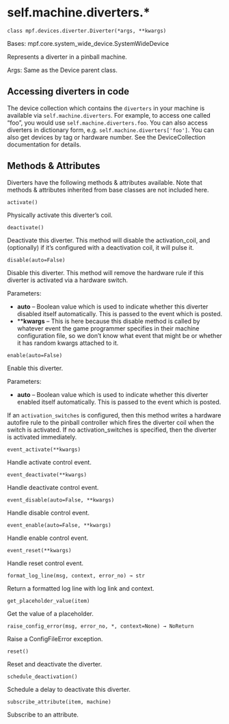 
# self.machine.diverters.*

`class mpf.devices.diverter.Diverter(*args, **kwargs)`

Bases: mpf.core.system_wide_device.SystemWideDevice

Represents a diverter in a pinball machine.

Args: Same as the Device parent class.

## Accessing diverters in code

The device collection which contains the `diverters` in your machine is available via `self.machine.diverters`. For example, to access one called “foo”, you would use `self.machine.diverters.foo`. You can also access diverters in dictionary form, e.g. `self.machine.diverters['foo']`. You can also get devices by tag or hardware number. See the DeviceCollection documentation for details.

## Methods & Attributes

Diverters have the following methods & attributes available. Note that methods & attributes inherited from base classes are not included here.

`activate()`

Physically activate this diverter’s coil.

`deactivate()`

Deactivate this diverter.  This method will disable the activation_coil, and (optionally) if it’s configured with a deactivation coil, it will pulse it.

`disable(auto=False)`

Disable this diverter. This method will remove the hardware rule if this diverter is activated via a hardware switch.

Parameters:

* **auto** – Boolean value which is used to indicate whether this diverter disabled itself automatically. This is passed to the event which is posted.
* ****kwargs** – This is here because this disable method is called by whatever event the game programmer specifies in their machine configuration file, so we don’t know what event that might be or whether it has random kwargs attached to it.

`enable(auto=False)`

Enable this diverter.

Parameters:

* **auto** – Boolean value which is used to indicate whether this diverter enabled itself automatically. This is passed to the event which is posted.

If an `activation_switches` is configured, then this method writes a hardware autofire rule to the pinball controller which fires the diverter coil when the switch is activated. If no activation_switches is specified, then the diverter is activated immediately.

`event_activate(**kwargs)`

Handle activate control event.

`event_deactivate(**kwargs)`

Handle deactivate control event.

`event_disable(auto=False, **kwargs)`

Handle disable control event.

`event_enable(auto=False, **kwargs)`

Handle enable control event.

`event_reset(**kwargs)`

Handle reset control event.

`format_log_line(msg, context, error_no) → str`

Return a formatted log line with log link and context.

`get_placeholder_value(item)`

Get the value of a placeholder.

`raise_config_error(msg, error_no, *, context=None) → NoReturn`

Raise a ConfigFileError exception.

`reset()`

Reset and deactivate the diverter.

`schedule_deactivation()`

Schedule a delay to deactivate this diverter.

`subscribe_attribute(item, machine)`

Subscribe to an attribute.

